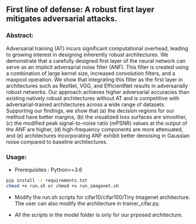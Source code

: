 ## First line of defense: A robust first layer mitigates adversarial attacks.

### Abstract:

Adversarial training (AT) incurs significant computational overhead, leading to growing interest in designing inherently robust architectures. We demonstrate that a carefully designed first layer of the neural network can serve as an implicit adversarial noise filter (ANF). This filter is created using a combination of large kernel size, increased convolution filters, and a maxpool operation. We show that integrating this filter as the first layer in architectures such as ResNet, VGG, and EfficientNet results in adversarially robust networks. Our approach achieves higher adversarial accuracies than existing natively robust architectures without AT and is competitive with adversarial-trained architectures across a wide range of datasets. Supporting our findings, we show that (a) the decision regions for our method have better margins, (b) the visualized loss surfaces are smoother, (c) the modified peak signal-to-noise ratio (mPSNR) values at the output of the ANF are higher, (d) high-frequency components are more attenuated, and (e) architectures incorporating ANF exhibit better denoising in Gaussian noise compared to baseline architectures.

### Usage:

* Prerequisites : Python>=3.6
```bash
pip install -r requirements.txt
chmod +x run.sh or chmod +x run_imagenet.sh
```
* Modify the run.sh scripts for cifar10/cifar100/Tiny Imagenet architecture. The user can also modify the architecture in trainer_cifar.py. 

* All the scripts in the model folder is only for our prposed architecture.
